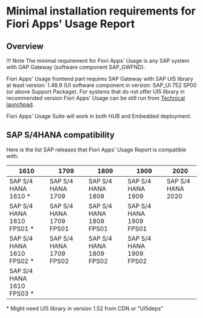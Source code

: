 # Minimal installation requirements for Fiori Apps' Usage Report

## Overview

!!! Note
    The minimal requirement for Fiori Apps' Usage is any SAP system with GAP Gateway (software component SAP_GWFND).

Fiori Apps' Usage frontend part requires SAP Gateway with SAP UI5 library at least version: 1.48.9 (UI software component in version: SAP_UI 752 SP00 (or above Support Package). For systems that do not offer UI5 library in recommended version Fiori Apps' Usage can be still run from [Technical launchpad](../ui5lib-options.md).

Fiori Apps' Usage Suite will work in both HUB and Embedded deployment.

## SAP S/4HANA compatibility 

Here is the list SAP releases that Fiori Apps' Usage Report is compatible with:

|1610|1709|1809|1909|2020|
|--|--|--|--|--|
|SAP S/4 HANA 1610 *|SAP S/4 HANA 1709|SAP S/4 HANA 1809|SAP S/4 HANA 1909|SAP S/4 HANA 2020|
|SAP S/4 HANA 1610 FPS01 *|SAP S/4 HANA 1709 FPS01|SAP S/4 HANA 1809 FPS01|SAP S/4 HANA 1909 FPS01||
|SAP S/4 HANA 1610 FPS02 *|SAP S/4 HANA 1709 FPS02|SAP S/4 HANA 1809 FPS02|SAP S/4 HANA 1909 FPS02||
|SAP S/4 HANA 1610 FPS03 *|||||

\* Might need UI5 library in version 1.52 from CDN or "UI5deps"



